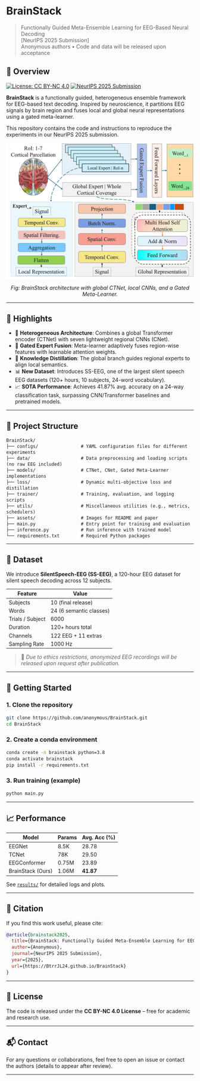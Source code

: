 # BrainStack

> Functionally Guided Meta-Ensemble Learning for EEG-Based Neural Decoding  
> [NeurIPS 2025 Submission]  
> Anonymous authors • Code and data will be released upon acceptance

## 🔬 Overview
[![License: CC BY-NC 4.0](https://img.shields.io/badge/License-CC%20BY--NC%204.0-lightgrey.svg)](https://creativecommons.org/licenses/by-nc/4.0/) [![NeurIPS 2025 Submission](https://img.shields.io/badge/NeurIPS-2025-blue.svg)](https://neurips.cc/)

**BrainStack** is a functionally guided, heterogeneous ensemble framework for EEG-based text decoding. Inspired by neuroscience, it partitions EEG signals by brain region and fuses local and global neural representations using a gated meta-learner.

This repository contains the code and instructions to reproduce the experiments in our NeurIPS 2025 submission.

<div align="center">
  <img src="assets/brainstack_architecture.png" width="600"/>
  <p><i>Fig: BrainStack architecture with global CTNet, local CNNs, and a Gated Meta-Learner.</i></p>
</div>

---

## 🚀 Highlights

- 🧩 **Heterogeneous Architecture**: Combines a global Transformer encoder (CTNet) with seven lightweight regional CNNs (CNet).
- 🎯 **Gated Expert Fusion**: Meta-learner adaptively fuses region-wise features with learnable attention weights.
- 🔁 **Knowledge Distillation**: The global branch guides regional experts to align local semantics.
- 📊 **New Dataset**: Introduces SS-EEG, one of the largest silent speech EEG datasets (120+ hours, 10 subjects, 24-word vocabulary).
- 📈 **SOTA Performance**: Achieves 41.87% avg. accuracy on a 24-way classification task, surpassing CNN/Transformer baselines and pretrained models.

---

## 📁 Project Structure

```
BrainStack/
├── configs/                # YAML configuration files for different experiments
├── data/                   # Data preprocessing and loading scripts (no raw EEG included)
├── models/                 # CTNet, CNet, Gated Meta-Learner implementations
├── loss/                   # Dynamic multi-objective loss and distillation
├── trainer/                # Training, evaluation, and logging scripts
├── utils/                  # Miscellaneous utilities (e.g., metrics, schedulers)
├── assets/                 # Images for README and paper
├── main.py                 # Entry point for training and evaluation
├── inference.py            # Run inference with trained model
└── requirements.txt        # Required Python packages
```

---

## 🧠 Dataset

We introduce **SilentSpeech-EEG (SS-EEG)**, a 120-hour EEG dataset for silent speech decoding across 12 subjects.  

| Feature         | Value                 |
|----------------|-----------------------|
| Subjects        | 10 (final release)    |
| Words           | 24 (6 semantic classes) |
| Trials / Subject | 6000                 |
| Duration        | 120+ hours total      |
| Channels        | 122 EEG + 11 extras   |
| Sampling Rate   | 1000 Hz               |


> 📌 *Due to ethics restrictions, anonymized EEG recordings will be released upon request after publication.*

---

## 🚀 Getting Started

### 1. Clone the repository

```bash
git clone https://github.com/anonymous/BrainStack.git
cd BrainStack
```

### 2. Create a conda environment

```bash
conda create -n brainstack python=3.8
conda activate brainstack
pip install -r requirements.txt
```

### 3. Run training (example)

```bash
python main.py 
```

---

## 📈 Performance


| Model             | Params | Avg. Acc (%) |
|------------------|--------|---------------|
| EEGNet            | 8.5K   | 28.78         |
| TCNet             | 78K    | 29.50         |
| EEGConformer      | 0.75M  | 23.89         |
| BrainStack (Ours) | 1.06M  | **41.87**     |

See [`results/`](results/) for detailed logs and plots.

---

## 📜 Citation

If you find this work useful, please cite:

```bibtex
@article{brainstack2025,
  title={BrainStack: Functionally Guided Meta-Ensemble Learning for EEG-Based Neural Decoding},
  author={Anonymous},
  journal={NeurIPS 2025 Submission},
  year={2025},
  url={https://BtrrJL24.github.io/BrainStack}
}
```
---
## 📄 License

The code is released under the **CC BY-NC 4.0 License** – free for academic and research use.

---

## 📬 Contact

For any questions or collaborations, feel free to open an issue or contact the authors (details to appear after review).

---